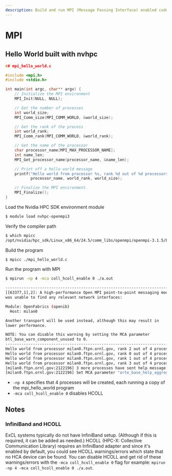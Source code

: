 ```yaml
---
description: Build and run MPI (Message Passing Interface) enabled codes on EXCL
---
```


# MPI

## Hello World built with nvhpc

```c
## mpi_hello_world.c

#include <mpi.h>
#include <stdio.h>

int main(int argc, char** argv) {
    // Initialize the MPI environment
    MPI_Init(NULL, NULL);

    // Get the number of processes
    int world_size;
    MPI_Comm_size(MPI_COMM_WORLD, &world_size);

    // Get the rank of the process
    int world_rank;
    MPI_Comm_rank(MPI_COMM_WORLD, &world_rank);

    // Get the name of the processor
    char processor_name[MPI_MAX_PROCESSOR_NAME];
    int name_len;
    MPI_Get_processor_name(processor_name, &name_len);

    // Print off a hello world message
    printf("Hello world from processor %s, rank %d out of %d processors\n",
           processor_name, world_rank, world_size);

    // Finalize the MPI environment.
    MPI_Finalize();
}
```

Load the Nvidia HPC SDK environment module
```bash
$ module load nvhpc-openmpi3
```

Verify the compiler path
```bash
$ which mpicc
/opt/nvidia/hpc_sdk/Linux_x86_64/24.5/comm_libs/openmpi/openmpi-3.1.5/bin/mpicc
```

Build the program
```bash
$ mpicc ./mpi_hello_world.c
```

Run the program with MPI
```bash
$ mpirun -np 4 -mca coll_hcoll_enable 0 ./a.out

--------------------------------------------------------------------------
[[63377,1],2]: A high-performance Open MPI point-to-point messaging module
was unable to find any relevant network interfaces:

Module: OpenFabrics (openib)
  Host: milan0

Another transport will be used instead, although this may result in
lower performance.

NOTE: You can disable this warning by setting the MCA parameter
btl_base_warn_component_unused to 0.
--------------------------------------------------------------------------
Hello world from processor milan0.ftpn.ornl.gov, rank 2 out of 4 processors
Hello world from processor milan0.ftpn.ornl.gov, rank 0 out of 4 processors
Hello world from processor milan0.ftpn.ornl.gov, rank 1 out of 4 processors
Hello world from processor milan0.ftpn.ornl.gov, rank 3 out of 4 processors
[milan0.ftpn.ornl.gov:2122196] 3 more processes have sent help message help-mpi-btl-base.txt / btl:no-nics
[milan0.ftpn.ornl.gov:2122196] Set MCA parameter "orte_base_help_aggregate" to 0 to see all help / error messages

```
* `-np 4` specifies that 4 processes will be created, each running a copy of the mpi_hello_world program
* `-mca coll_hcoll_enable 0` disables HCOLL

## Notes

### InfiniBand and HCOLL
ExCL systems typically do not have InfiniBand setup. (Although if this is required, it can be added as needed.)   HCOLL (HPC-X: Collective Communication Library) requires an InfiniBand adapter and since it's enabled by default, you could see HCOLL warnings/errors which state that no HCA device can be found.  You can disable HCOLL and get rid of these warnings/errors with the `-mca coll_hcoll_enable 0` flag for example: `mpirun -np 4 -mca coll_hcoll_enable 0 ./a.out`.

